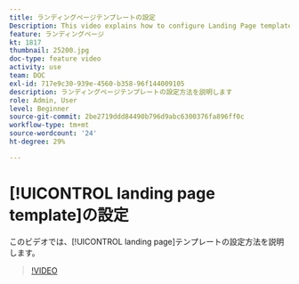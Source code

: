 ```yaml
---
title: ランディングページテンプレートの設定
Description: This video explains how to configure Landing Page templates in Adobe Campaign Standard.
feature: ランディングページ
kt: 1817
thumbnail: 25200.jpg
doc-type: feature video
activity: use
team: DOC
exl-id: 717e9c30-939e-4560-b358-96f144009105
description: ランディングページテンプレートの設定方法を説明します
role: Admin, User
level: Beginner
source-git-commit: 2be2719ddd84490b796d9abc6300376fa896ff0c
workflow-type: tm+mt
source-wordcount: '24'
ht-degree: 29%

---
```


# [!UICONTROL landing page template]の設定

このビデオでは、[!UICONTROL landing page]テンプレートの設定方法を説明します。

>[!VIDEO](https://video.tv.adobe.com/v/25200/?quality=12)
